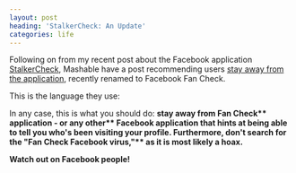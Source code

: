 ```yaml
---
layout: post
heading: 'StalkerCheck: An Update'
categories: life
---
```


Following on from my recent post about the Facebook application [StalkerCheck](http://www.chris-alexander.co.uk/371), Mashable have a post recommending users [stay away from the application](http://mashable.com/2009/09/07/facebook-fan-check-virus-hoax/), recently renamed to Facebook Fan Check.

This is the language they use:

In any case, this is what you should do: <strong style="font-weight: bold; font-style: normal;">stay away from Fan Check** application - or <strong style="font-weight: bold; font-style: normal;">any other** Facebook application that hints at being able to tell you who's been visiting your profile. Furthermore, <strong style="font-weight: bold; font-style: normal;">don't search for the "Fan Check Facebook virus,"** as it is most likely a hoax.

Watch out on Facebook people!